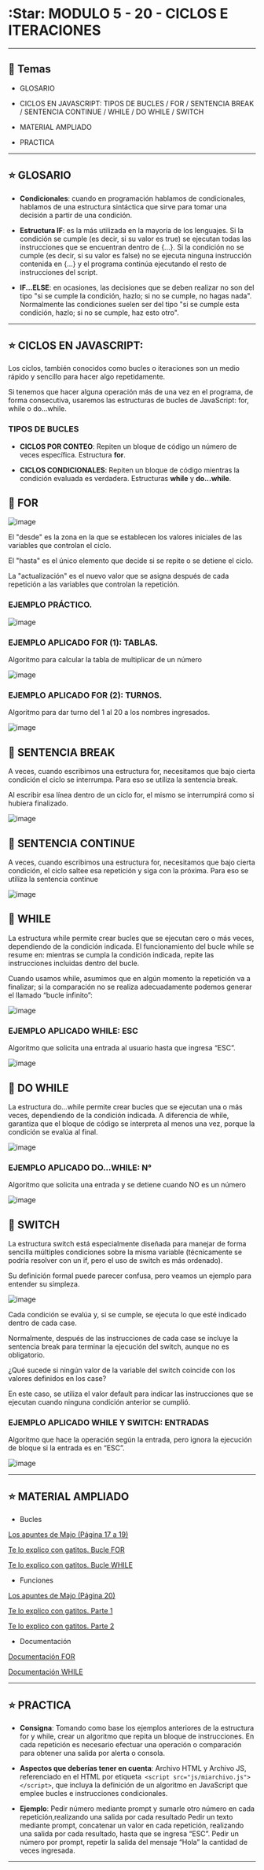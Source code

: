 # :Star: MODULO 5 - 20 - CICLOS E ITERACIONES

---

## :book: Temas

- GLOSARIO

- CICLOS EN JAVASCRIPT: TIPOS DE BUCLES / FOR / SENTENCIA BREAK / SENTENCIA CONTINUE / WHILE / DO WHILE / SWITCH

- MATERIAL AMPLIADO

- PRACTICA

---

## :star: GLOSARIO

- **Condicionales**: cuando en programación hablamos de condicionales, hablamos de una estructura sintáctica que sirve para tomar una decisión a partir de una condición.

- **Estructura IF**: es la más utilizada en la mayoría de los lenguajes. Si la condición se cumple (es decir, si su valor es true) se ejecutan todas las instrucciones que se encuentran dentro de {...}. Si la condición no se cumple (es decir, si su valor es false) no se ejecuta ninguna instrucción contenida en {...} y el programa continúa ejecutando el resto de instrucciones del script.

- **IF...ELSE**: en ocasiones, las decisiones que se deben realizar no son del tipo "si se cumple la condición, hazlo; si no se cumple, no hagas nada". Normalmente las condiciones suelen ser del tipo "si se cumple esta condición, hazlo; si no se cumple, haz esto otro".

---

## :star: CICLOS EN JAVASCRIPT: 

Los ciclos, también conocidos como bucles o iteraciones son un medio rápido y sencillo para hacer algo repetidamente.

Si tenemos que hacer alguna operación más de una vez en el programa, de forma consecutiva, usaremos las estructuras de bucles de JavaScript:  for, while o do...while.


### TIPOS DE BUCLES

- **CICLOS POR CONTEO**: Repiten un bloque de código un número de veces específica. Estructura **for**. 

- **CICLOS CONDICIONALES**: Repiten un bloque de código mientras la condición evaluada es verdadera. Estructuras **while** y **do...while**.


## :stars: FOR


![image](https://github.com/eugenia1984/frontend-syloper/assets/72580574/dd1270f8-6a83-418c-971e-bec63c8d0194)

El "desde" es la zona en la que se establecen los valores iniciales de las variables que controlan el ciclo.

El "hasta" es el único elemento que decide si se repite o se detiene el ciclo.

La "actualización" es el nuevo valor que se asigna después de cada repetición a las variables que controlan la repetición.

### EJEMPLO PRÁCTICO.

![image](https://github.com/eugenia1984/frontend-syloper/assets/72580574/be31877c-e2ab-40fc-897b-dae0dccd0d02)


### EJEMPLO APLICADO FOR (1): TABLAS.

Algoritmo para calcular la tabla de multiplicar de un número

![image](https://github.com/eugenia1984/frontend-syloper/assets/72580574/52e45521-32dc-481f-87bf-87a0a6ee8526)


### EJEMPLO APLICADO FOR (2): TURNOS.

Algoritmo para dar turno del 1 al 20 a los nombres ingresados.

![image](https://github.com/eugenia1984/frontend-syloper/assets/72580574/53719f2f-093d-4c04-aa5e-a829ab283efc)


## :stars: SENTENCIA BREAK 

A veces, cuando escribimos una estructura for, necesitamos que bajo cierta condición el ciclo se interrumpa. Para eso se utiliza la sentencia break.

Al escribir esa línea dentro de un ciclo for, el mismo se interrumpirá como si hubiera finalizado.

![image](https://github.com/eugenia1984/frontend-syloper/assets/72580574/462d1318-d924-4055-9029-59b0f5784ce0)

## :stars: SENTENCIA CONTINUE

A veces, cuando escribimos una estructura for, necesitamos que bajo cierta condición, el ciclo saltee esa repetición y siga con la próxima. Para eso se utiliza la sentencia continue

![image](https://github.com/eugenia1984/frontend-syloper/assets/72580574/adf9f351-d0c3-4be3-9deb-47373a60cc52)


## :stars: WHILE

La estructura while permite crear bucles que se ejecutan cero o más veces, dependiendo de la condición indicada.
El funcionamiento del bucle while se resume en: mientras se cumpla la condición indicada, repite las instrucciones incluidas dentro del bucle.

Cuando usamos while, asumimos que en algún momento la repetición va a finalizar; si la comparación no se realiza adecuadamente podemos generar el llamado “bucle infinito”:

![image](https://github.com/eugenia1984/frontend-syloper/assets/72580574/0a18bd9b-57d8-4c58-b933-5f5242a04d18)


###  EJEMPLO APLICADO WHILE: ESC 

Algoritmo que solicita una entrada al usuario hasta que ingresa “ESC”.

![image](https://github.com/eugenia1984/frontend-syloper/assets/72580574/dc8de366-ed3f-4478-9135-af2b3cf13037)


## :stars: DO WHILE


La estructura do...while permite crear bucles que se ejecutan una o más veces, dependiendo de la condición indicada.
A diferencia de while, garantiza que el bloque de código se interpreta al menos una vez, porque la condición se evalúa al final.

![image](https://github.com/eugenia1984/frontend-syloper/assets/72580574/dbeefb29-2ea2-4f7b-8d59-20354fb9c151)

### EJEMPLO APLICADO DO…WHILE: N°

Algoritmo que solicita una entrada y se detiene cuando NO es un número

![image](https://github.com/eugenia1984/frontend-syloper/assets/72580574/36c21fd5-5e48-4f4b-9286-8a075f070128)



## :stars: SWITCH

La estructura switch  está especialmente diseñada para manejar de forma sencilla múltiples condiciones sobre la misma variable (técnicamente se podría resolver con un if, pero el uso de switch es más ordenado). 

Su definición formal puede parecer confusa, pero veamos un ejemplo para entender su simpleza.


![image](https://github.com/eugenia1984/frontend-syloper/assets/72580574/7035bff6-6b6a-422b-91b6-8247db93f520)


Cada condición se evalúa y, si se cumple, se ejecuta lo que esté indicado dentro de cada case.

Normalmente, después de las instrucciones de cada case se incluye la sentencia break para terminar la ejecución del switch, aunque no es obligatorio.

¿Qué sucede si ningún valor de la variable del switch coincide con los valores definidos en los case? 

En este caso, se utiliza el valor default para indicar las instrucciones que se ejecutan cuando ninguna condición anterior se cumplió.

###  EJEMPLO APLICADO WHILE  Y SWITCH: ENTRADAS

Algoritmo que hace la operación según la entrada, pero ignora la ejecución de bloque si la entrada es en “ESC”.

![image](https://github.com/eugenia1984/frontend-syloper/assets/72580574/18d9f2d6-661f-4d81-bf6d-d6477dc76d57)



---

## :star: MATERIAL AMPLIADO

- Bucles 

[Los apuntes de Majo (Página 17 a 19)](https://drive.google.com/file/d/11Qd_2a9YfHq7Yt4IGLXwWRs6OFpSu-6o/view)

[Te lo explico con gatitos. Bucle FOR](https://teloexplicocongatitos.com/_next/image?url=https%3A%2F%2Fdoomvault.nyc3.digitaloceanspaces.com%2Ftlecg%2Fbig%2Fprog05.jpg&w=1200&q=75)

[Te lo explico con gatitos. Bucle WHILE](https://teloexplicocongatitos.com/_next/image?url=https%3A%2F%2Fdoomvault.nyc3.digitaloceanspaces.com%2Ftlecg%2Fbig%2Fprog06.jpg&w=1200&q=75)

- Funciones

[Los apuntes de Majo (Página 20)](https://drive.google.com/file/d/11Qd_2a9YfHq7Yt4IGLXwWRs6OFpSu-6o/view)

[Te lo explico con gatitos. Parte 1](https://teloexplicocongatitos.com/_next/image?url=https%3A%2F%2Fdoomvault.nyc3.digitaloceanspaces.com%2Ftlecg%2Fbig%2Fprog07.jpg&w=1200&q=75)

[Te lo explico con gatitos. Parte 2](https://teloexplicocongatitos.com/_next/image?url=https%3A%2F%2Fdoomvault.nyc3.digitaloceanspaces.com%2Ftlecg%2Fbig%2Fprog08.jpg&w=1200&q=75)

- Documentación 

[Documentación FOR](https://developer.mozilla.org/es/docs/Web/JavaScript/Referencia/Sentencias/for)

[Documentación WHILE](https://developer.mozilla.org/es/docs/Web/JavaScript/Referencia/Sentencias/while)


---

## :star: PRACTICA

- **Consigna**: Tomando como base los ejemplos anteriores de la estructura for y while, crear un algoritmo que repita un bloque de instrucciones. En cada repetición es necesario efectuar una operación o comparación para obtener una salida por alerta o consola.

- **Aspectos que deberías tener en cuenta**: Archivo HTML y Archivo JS, referenciado en el HTML por etiqueta`` <script src="js/miarchivo.js"></script>``, que incluya la definición de un algoritmo en JavaScript que emplee bucles e instrucciones condicionales.

- **Ejemplo**: Pedir número mediante prompt y sumarle otro número en cada repetición,realizando una salida por cada resultado
Pedir un texto mediante prompt, concatenar un valor en cada repetición, realizando una salida por cada resultado, hasta que se ingresa “ESC”. Pedir un número por prompt, repetir la salida del mensaje “Hola” la cantidad de veces ingresada.


---

